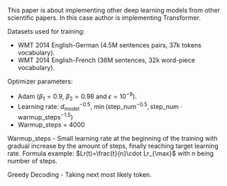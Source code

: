 This paper is about implementing other deep learning models from other scientific papers. In this case author is implementing Transformer. 

Datasets used for training:
- WMT 2014 English-German (4.5M sentences pairs, 37k tokens vocabulary).
- WMT 2014 English-French (36M sentences, 32k word-piece vocabulary).

Optimizer parameters:
- Adam ($\beta_1=0.9$, $\beta_2=0.98$ and $\epsilon=10^{-9}$).
- Learning rate: $d^{-0.5}_\text{model}$, $\min(\text{step\_num}^{-0.5}, \text{step\_num}\cdot\text{warmup\_steps}^{-1.5})$
- Warmup_steps = 4000

Warmup_steps - Small learning rate at the beginning of the training with gradual increase by the amount of steps, finally reaching target learning rate. Formula example: $Lr(t)=\frac{t}{n}\cdot Lr_{\max}$ with $n$ being number of steps.

Greedy Decoding - Taking next most likely token. 
